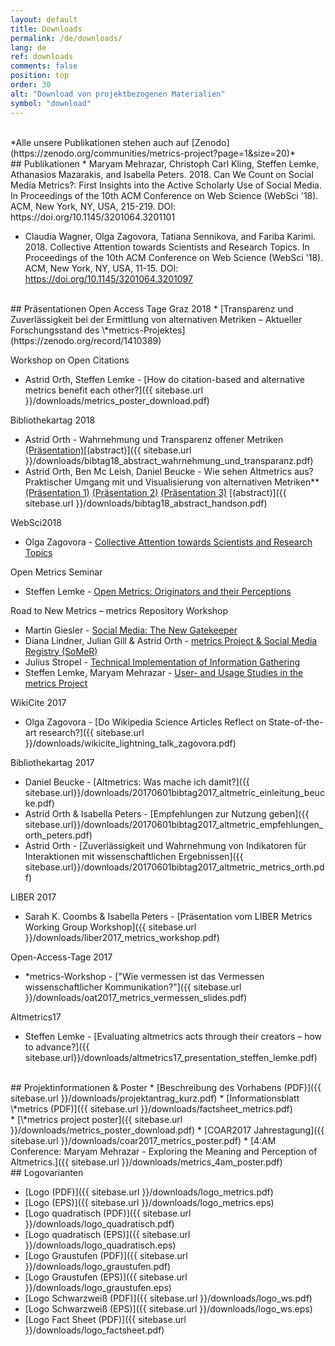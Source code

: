 ```yaml
---
layout: default
title: Downloads
permalink: /de/downloads/
lang: de
ref: downloads
comments: false
position: top
order: 30
alt: "Download von projektbezogenen Materialien"
symbol: "download"
---
```

<!-- Start editing content here -->
<br/>
*Alle unsere Publikationen stehen auch auf [Zenodo](https://zenodo.org/communities/metrics-project?page=1&size=20)*

<br/>
## Publikationen
* Maryam Mehrazar, Christoph Carl Kling, Steffen Lemke, Athanasios Mazarakis, and Isabella Peters. 2018. Can We Count on Social Media Metrics?: First Insights into the Active Scholarly Use of Social Media. In Proceedings of the 10th ACM Conference on Web Science (WebSci '18). ACM, New York, NY, USA, 215-219. DOI: https://doi.org/10.1145/3201064.3201101


* Claudia Wagner, Olga Zagovora, Tatiana Sennikova, and Fariba Karimi. 2018. Collective Attention towards Scientists and Research Topics. In Proceedings of the 10th ACM Conference on Web Science (WebSci '18). ACM, New York, NY, USA, 11-15. DOI: https://doi.org/10.1145/3201064.3201097


<br/>
## Präsentationen
Open Access Tage Graz 2018
* [Transparenz und Zuverlässigkeit bei der Ermittlung von alternativen Metriken – Aktueller Forschungsstand des \*metrics-Projektes](https://zenodo.org/record/1410389)

Workshop on Open Citations
* Astrid Orth, Steffen Lemke - [How do citation-based and alternative metrics benefit each other?]({{ sitebase.url }}/downloads/metrics_poster_download.pdf)

Bibliothekartag 2018
* Astrid Orth - Wahrnehmung und Transparenz offener Metriken [(Präsentation)](https://opus4.kobv.de/opus4-bib-info/files/3656/2018-06+BibTag_Berlin_Vortrag_Orth.pdf)[(abstract)]({{ sitebase.url }}/downloads/bibtag18_abstract_wahrnehmung_und_transparanz.pdf)
* Astrid Orth, Ben Mc Leish, Daniel Beucke - Wie sehen Altmetrics aus? Praktischer Umgang mit und Visualisierung von alternativen Metriken** [(Präsentation 1)](https://opus4.kobv.de/opus4-bib-info/files/3341/2018-06+BibTag_Berlin_Hands-On-Einf%C3%BChrung_Orth.pdf) [(Präsentation 2)](https://opus4.kobv.de/opus4-bib-info/files/3341/2018-06+BibTag_Berlin_Hands-On-Visualisierung_Orth.pdf) [(Präsentation 3)](https://opus4.kobv.de/opus4-bib-info/files/3341/Bibtag+2018+Berlin+-+Julius+Stropel.pdf)  [(abstract)]({{ sitebase.url }}/downloads/bibtag18_abstract_handson.pdf)

WebSci2018
* Olga Zagovora - [Collective Attention towards Scientists and Research Topics](https://www.slideshare.net/OlgaZagovora1/collective-attention-towards-scientists-and-research-topics)

Open Metrics Seminar
* Steffen Lemke - [Open Metrics: Originators and their Perceptions](https://doi.org/10.5281/zenodo.1254924)

Road to New Metrics – metrics Repository Workshop
* Martin Giesler - [Social Media: The New Gatekeeper](https://zenodo.org/record/1250028)
* Diana Lindner, Julian Gill & Astrid Orth - [metrics Project & Social Media Registry (SoMeR)](http://doi.org/10.5281/zenodo.1250032)
* Julius Stropel - [Technical Implementation of Information Gathering](http://doi.org/10.5281/zenodo.1250034)
* Steffen Lemke, Maryam Mehrazar - [User- and Usage Studies in the metrics Project](https://doi.org/10.5281/zenodo.1283183)

WikiCite 2017
* Olga Zagovora - [Do Wikipedia Science Articles Reflect on State-of-the-art research?]({{ sitebase.url }}/downloads/wikicite_lightning_talk_zagovora.pdf)   

Bibliothekartag 2017
* Daniel Beucke - [Altmetrics: Was mache ich damit?]({{ sitebase.url}}/downloads/20170601bibtag2017_altmetric_einleitung_beucke.pdf)  
* Astrid Orth & Isabella Peters - [Empfehlungen zur Nutzung geben]({{ sitebase.url}}/downloads/20170601bibtag2017_altmetric_empfehlungen_orth_peters.pdf)  
* Astrid Orth - [Zuverlässigkeit und Wahrnehmung von Indikatoren für Interaktionen mit wissenschaftlichen Ergebnissen]({{ sitebase.url}}/downloads/20170601bibtag2017_altmetric_metrics_orth.pdf)  

LIBER 2017
* Sarah K. Coombs & Isabella Peters - [Präsentation vom LIBER Metrics Working Group Workshop]({{ sitebase.url }}/downloads/liber2017_metrics_workshop.pdf) 

Open-Access-Tage 2017
* \*metrics-Workshop - ["Wie vermessen ist das Vermessen wissenschaftlicher Kommunikation?"]({{ sitebase.url }}/downloads/oat2017_metrics_vermessen_slides.pdf)

Altmetrics17
* Steffen Lemke - [Evaluating altmetrics acts through their creators – how to advance?]({{ sitebase.url}}/downloads/altmetrics17_presentation_steffen_lemke.pdf)  

<br/>
## Projektinformationen & Poster
* [Beschreibung des Vorhabens (PDF)]({{ sitebase.url }}/downloads/projektantrag_kurz.pdf)   
* [Informationsblatt \*metrics (PDF)]({{ sitebase.url }}/downloads/factsheet_metrics.pdf)  
<br/>
* [\*metrics project poster]({{ sitebase.url }}/downloads/metrics_poster_download.pdf)
* [COAR2017 Jahrestagung]({{ sitebase.url }}/downloads/coar2017_metrics_poster.pdf)  
* [4:AM Conference:  Maryam Mehrazar - Exploring the Meaning and Perception of Altmetrics.]({{ sitebase.url }}/downloads/metrics_4am_poster.pdf)

<br/>
## Logovarianten

* [Logo (PDF)]({{ sitebase.url }}/downloads/logo_metrics.pdf)
* [Logo (EPS)]({{ sitebase.url }}/downloads/logo_metrics.eps)
* [Logo quadratisch (PDF)]({{ sitebase.url }}/downloads/logo_quadratisch.pdf)
* [Logo quadratisch (EPS)]({{ sitebase.url }}/downloads/logo_quadratisch.eps)
* [Logo Graustufen (PDF)]({{ sitebase.url }}/downloads/logo_graustufen.pdf)
* [Logo Graustufen (EPS)]({{ sitebase.url }}/downloads/logo_graustufen.eps)  
* [Logo Schwarzweiß (PDF)]({{ sitebase.url }}/downloads/logo_ws.pdf)  
* [Logo Schwarzweiß (EPS)]({{ sitebase.url }}/downloads/logo_ws.eps)  
* [Logo Fact Sheet (PDF)]({{ sitebase.url }}/downloads/logo_factsheet.pdf)   

<br/>


<!---BACKUP INCOMING-->
<!---BACKUP INCOMING-->
<!---BACKUP INCOMING-->

<!--BACKUP OF OLD STRUCTURE

## Projektinformationen

* [Beschreibung des Vorhabens (PDF)]({{ sitebase.url }}/downloads/projektantrag_kurz.pdf)   
* [Informationsblatt \*metrics (PDF)]({{ sitebase.url }}/downloads/factsheet_metrics.pdf)  

<br/>
## Präsentationen 2018

### Open Access Tage Graz 2018
* [Transparenz und Zuverlässigkeit bei der Ermittlung von alternativen Metriken – Aktueller Forschungsstand des \*metrics-Projektes]({{ sitebase.url }}/downloads/metrics_poster_download.pdf)

### Workshop on Open Citations
* Astrid Orth, Steffen Lemke - [How do citation-based and alternative metrics benefit each other?]({{ sitebase.url }}/downloads/metrics_poster_download.pdf)

### Bibliothekartag
* Astrid Orth - Wahrnehmung und Transparenz offener Metriken [(Präsentation)](https://opus4.kobv.de/opus4-bib-info/files/3656/2018-06+BibTag_Berlin_Vortrag_Orth.pdf)[(abstract)]({{ sitebase.url }}/downloads/bibtag18_abstract_wahrnehmung_und_transparanz.pdf)
* Astrid Orth, Ben Mc Leish, Daniel Beucke - Wie sehen Altmetrics aus? Praktischer Umgang mit und Visualisierung von alternativen Metriken** [(Präsentation 1)](https://opus4.kobv.de/opus4-bib-info/files/3341/2018-06+BibTag_Berlin_Hands-On-Einf%C3%BChrung_Orth.pdf) [(Präsentation 2)](https://opus4.kobv.de/opus4-bib-info/files/3341/2018-06+BibTag_Berlin_Hands-On-Visualisierung_Orth.pdf) [(Präsentation 3)](https://opus4.kobv.de/opus4-bib-info/files/3341/Bibtag+2018+Berlin+-+Julius+Stropel.pdf)  [(abstract)]({{ sitebase.url }}/downloads/bibtag18_abstract_handson.pdf)

### WebSci2018 
* Maryam Mehrazar, Steffen Lemke - [Can We Count on Social Media Metrics?: First Insights into the Active Scholarly Use of Social Media]({{ sitebase.url }}/downloads/p215-mehrazar.pdf)
* WebSci2018: Olga Zagovora - [Paper: Collective Attention towards Scientists and Research Topics](https://doi.org/10.1145/3201064.3201097), [Präsentation: Collective Attention towards Scientists and Research Topics]({{ sitebase.url }}/downloads/collectiveattentiontowardsscientistsandresearchtopics-180529120438.pdf)

### Open Metrics Seminar
* Steffen Lemke - [Open Metrics: Originators and their Perceptions]({{ sitebase.url }}/downloads/2018%2005%20Open%20Metrics%20Workshop%20at%20Uppsala_Steffen%20Lemke.pdf)

### Road to New Metrics – metrics Repository Workshop {#Road2NewMetrics}
* Martin Giesler - [Social Media: The New Gatekeeper](https://zenodo.org/record/1250028)
* Diana Lindner, Julian Gill & Astrid Orth - [metrics Project & Social Media Registry (SoMeR)](http://doi.org/10.5281/zenodo.1250032)
* Julius Stropel - [Technical Implementation of Information Gathering](http://doi.org/10.5281/zenodo.1250034)
* Steffen Lemke, Maryam Mehrazar - [User- and Usage Studies in the metrics Project](https://doi.org/10.5281/zenodo.1283183)

<br/>
## Präsentationen 2017

### WikiCite
* Olga Zagovora - [Do Wikipedia Science Articles Reflect on State-of-the-art research?]({{ sitebase.url }}/downloads/wikicite_lightning_talk_zagovora.pdf)   

### Bibliothekartag {Bib17}
* Daniel Beucke - [Altmetrics: Was mache ich damit?]({{ sitebase.url}}/downloads/20170601bibtag2017_altmetric_einleitung_beucke.pdf)  
* Astrid Orth & Isabella Peters - [Empfehlungen zur Nutzung geben]({{ sitebase.url}}/downloads/20170601bibtag2017_altmetric_empfehlungen_orth_peters.pdf)  
* Astrid Orth - [Zuverlässigkeit und Wahrnehmung von Indikatoren für Interaktionen mit wissenschaftlichen Ergebnissen]({{ sitebase.url}}/downloads/20170601bibtag2017_altmetric_metrics_orth.pdf)  

### LIBER
* Sarah K. Coombs & Isabella Peters - [Präsentation vom LIBER Metrics Working Group Workshop]({{ sitebase.url }}/downloads/liber2017_metrics_workshop.pdf)  

### Open-Access-Tage 
* \*metrics-Workshop - ["Wie vermessen ist das Vermessen wissenschaftlicher Kommunikation?"]({{ sitebase.url }}/downloads/oat2017_metrics_vermessen_slides.pdf)

### Altmetrics17
* Steffen Lemke - [Evaluating altmetrics acts through their creators – how to advance?]({{ sitebase.url}}/downloads/altmetrics17_presentation_steffen_lemke.pdf)  

<br/>
## Poster und Publikationen

* [\*metrics project poster]({{ sitebase.url }}/downloads/metrics_poster_download.pdf)
* [COAR2017 Jahrestagung]({{ sitebase.url }}/downloads/coar2017_metrics_poster.pdf)  
* [4:AM Conference:  Maryam Mehrazar - Exploring the Meaning and Perception of Altmetrics.]({{ sitebase.url }}/downloads/metrics_4am_poster.pdf)

<br/>
## Logovarianten

* [Logo (PDF)]({{ sitebase.url }}/downloads/logo_metrics.pdf)
* [Logo (EPS)]({{ sitebase.url }}/downloads/logo_metrics.eps)
* [Logo quadratisch (PDF)]({{ sitebase.url }}/downloads/logo_quadratisch.pdf)
* [Logo quadratisch (EPS)]({{ sitebase.url }}/downloads/logo_quadratisch.eps)
* [Logo Graustufen (PDF)]({{ sitebase.url }}/downloads/logo_graustufen.pdf)
* [Logo Graustufen (EPS)]({{ sitebase.url }}/downloads/logo_graustufen.eps)  
* [Logo Schwarzweiß (PDF)]({{ sitebase.url }}/downloads/logo_ws.pdf)  
* [Logo Schwarzweiß (EPS)]({{ sitebase.url }}/downloads/logo_ws.eps)  
* [Logo Fact Sheet (PDF)]({{ sitebase.url }}/downloads/logo_factsheet.pdf)   

<br/>
*Alle unsere Publikationen stehen auch auf [Zenodo](https://zenodo.org/communities/metrics-project?page=1&size=20)*
-->
